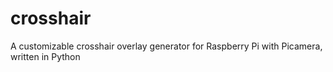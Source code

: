 # crosshair
A customizable crosshair overlay generator for Raspberry Pi with Picamera, written in Python
